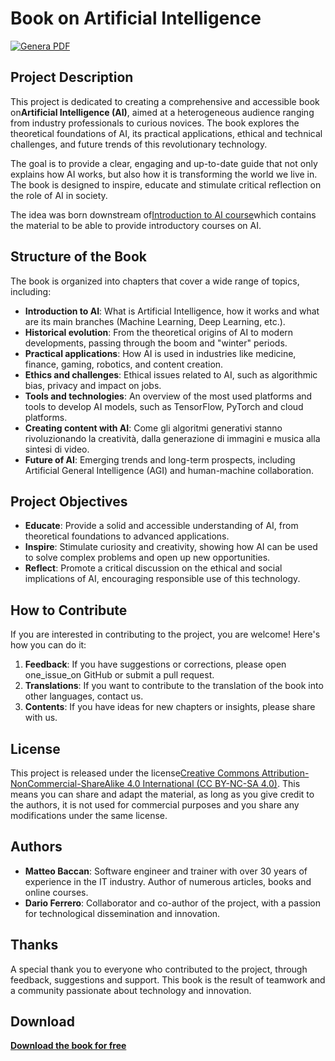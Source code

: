 # Book on Artificial Intelligence

[![Genera PDF](https://github.com/matteobaccan/CorsoAIBook/actions/workflows/generatepdf.yml/badge.svg)](https://github.com/matteobaccan/CorsoAIBook/actions/workflows/generatepdf.yml)

## Project Description

This project is dedicated to creating a comprehensive and accessible book on**Artificial Intelligence (AI)**, aimed at a heterogeneous audience ranging from industry professionals to curious novices. The book explores the theoretical foundations of AI, its practical applications, ethical and technical challenges, and future trends of this revolutionary technology.

The goal is to provide a clear, engaging and up-to-date guide that not only explains how AI works, but also how it is transforming the world we live in. The book is designed to inspire, educate and stimulate critical reflection on the role of AI in society.

The idea was born downstream of[Introduction to AI course](https://github.com/matteobaccan/CorsoAI)which contains the material to be able to provide introductory courses on AI.

## Structure of the Book

The book is organized into chapters that cover a wide range of topics, including:

-   **Introduction to AI**: What is Artificial Intelligence, how it works and what are its main branches (Machine Learning, Deep Learning, etc.).
-   **Historical evolution**: From the theoretical origins of AI to modern developments, passing through the boom and "winter" periods.
-   **Practical applications**: How AI is used in industries like medicine, finance, gaming, robotics, and content creation.
-   **Ethics and challenges**: Ethical issues related to AI, such as algorithmic bias, privacy and impact on jobs.
-   **Tools and technologies**: An overview of the most used platforms and tools to develop AI models, such as TensorFlow, PyTorch and cloud platforms.
-   **Creating content with AI**: Come gli algoritmi generativi stanno rivoluzionando la creatività, dalla generazione di immagini e musica alla sintesi di video.
-   **Future of AI**: Emerging trends and long-term prospects, including Artificial General Intelligence (AGI) and human-machine collaboration.

## Project Objectives

-   **Educate**: Provide a solid and accessible understanding of AI, from theoretical foundations to advanced applications.
-   **Inspire**: Stimulate curiosity and creativity, showing how AI can be used to solve complex problems and open up new opportunities.
-   **Reflect**: Promote a critical discussion on the ethical and social implications of AI, encouraging responsible use of this technology.

## How to Contribute

If you are interested in contributing to the project, you are welcome! Here's how you can do it:

1.  **Feedback**: If you have suggestions or corrections, please open one_issue_on GitHub or submit a pull request.
2.  **Translations**: If you want to contribute to the translation of the book into other languages, contact us.
3.  **Contents**: If you have ideas for new chapters or insights, please share with us.

## License

This project is released under the license[Creative Commons Attribution-NonCommercial-ShareAlike 4.0 International (CC BY-NC-SA 4.0)](https://creativecommons.org/licenses/by-nc-sa/4.0/). This means you can share and adapt the material, as long as you give credit to the authors, it is not used for commercial purposes and you share any modifications under the same license.

## Authors

-   **Matteo Baccan**: Software engineer and trainer with over 30 years of experience in the IT industry. Author of numerous articles, books and online courses.
-   **Dario Ferrero**: Collaborator and co-author of the project, with a passion for technological dissemination and innovation.

## Thanks

A special thank you to everyone who contributed to the project, through feedback, suggestions and support. This book is the result of teamwork and a community passionate about technology and innovation.

## Download

**[Download the book for free](https://github.com/matteobaccan/CorsoAIBook/raw/refs/heads/main/book/Corso_AI_Book.pdf)**
